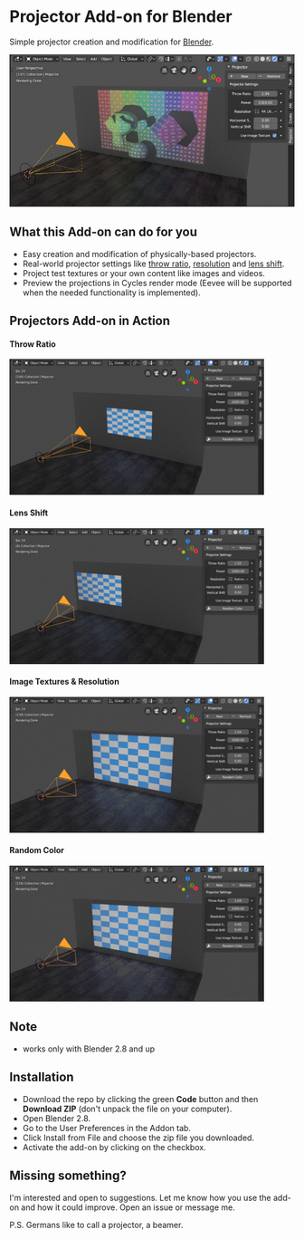 # Projector Add-on for Blender
Simple projector creation and modification for [Blender](https://www.blender.org/).

![Projector Add-on for Blender title image](/.github/gifs/title.jpg)

## What this Add-on can do for you
* Easy creation and modification of physically-based projectors.
* Real-world projector settings like [throw ratio](https://en.wikipedia.org/wiki/Throw_(projector)), [resolution](https://en.wikipedia.org/wiki/Computer_display_standard) and [lens shift](https://www.projectorcentral.com/Understanding-Lens-Offset-and-Lens-Shift.htm).
* Project test textures or your own content like images and videos.
* Preview the projections in Cycles render mode (Eevee will be supported when the needed functionality is implemented).

## Projectors Add-on in Action
#### Throw Ratio
![Throw Ratio](/.github/gifs/throw_ratio.gif)

#### Lens Shift
![Lens Shift](/.github/gifs/lens_shift.gif)

#### Image Textures & Resolution
![Image Texture & Resolutions](/.github/gifs/image_textures_resolution.gif)

#### Random Color
![Random Color](/.github/gifs/random_color.gif)

## Note
* works only with Blender 2.8 and up

## Installation
* Download the repo by clicking the green **Code** button and then **Download ZIP** (don't unpack the file on your computer).
* Open Blender 2.8.
* Go to the User Preferences in the Addon tab.
* Click Install from File and choose the zip file you downloaded.
* Activate the add-on by clicking on the checkbox.

## Missing something?
I'm interested and open to suggestions. Let me know how you use the add-on and how it could improve. Open an issue or message me.

P.S. Germans like to call a projector, a beamer.
